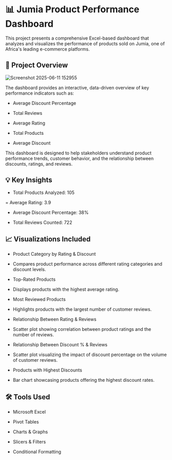 # 📊 Jumia Product Performance Dashboard
This project presents a comprehensive Excel-based dashboard that analyzes and visualizes the performance of products sold on Jumia, one of Africa's leading e-commerce platforms.

## 📌 Project Overview

![Screenshot 2025-06-11 152955](https://github.com/user-attachments/assets/94a78047-ec5d-47bf-b0bd-2317ff0e6dd9)

The dashboard provides an interactive, data-driven overview of key performance indicators such as:

- Average Discount Percentage

- Total Reviews

- Average Rating

- Total Products

- Average Discount

This dashboard is designed to help stakeholders understand product performance trends, customer behavior, and the relationship between discounts, ratings, and reviews.

## 💡 Key Insights
- Total Products Analyzed: 105

= Average Rating: 3.9

- Average Discount Percentage: 38%

- Total Reviews Counted: 722

## 📈 Visualizations Included
- Product Category by Rating & Discount

- Compares product performance across different rating categories and discount levels.

- Top-Rated Products

- Displays products with the highest average rating.

- Most Reviewed Products

- Highlights products with the largest number of customer reviews.

- Relationship Between Rating & Reviews

- Scatter plot showing correlation between product ratings and the number of reviews.

- Relationship Between Discount % & Reviews

- Scatter plot visualizing the impact of discount percentage on the volume of customer reviews.

- Products with Highest Discounts

- Bar chart showcasing products offering the highest discount rates.

## 🛠️ Tools Used
- Microsoft Excel

- Pivot Tables

- Charts & Graphs

- Slicers & Filters

- Conditional Formatting
